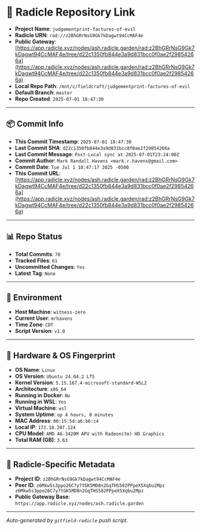 # 🔗 Radicle Repository Link

- **Project Name**: `judgementprint-factures-of-evil`
- **Radicle URN**: `rad://z2BhGRrNsG9Gk7kDagwt94CcMAF4e`
- **Public Gateway**: [https://app.radicle.xyz/nodes/ash.radicle.garden/rad:z2BhGRrNsG9Gk7kDagwt94CcMAF4e/tree/d22c1350fb844e3a9d831bcc0f0ae2f29854266a](https://app.radicle.xyz/nodes/ash.radicle.garden/rad:z2BhGRrNsG9Gk7kDagwt94CcMAF4e/tree/d22c1350fb844e3a9d831bcc0f0ae2f29854266a)
- **Local Repo Path**: `/mnt/c/fieldcraft/judgementprint-factures-of-evil`
- **Default Branch**: `master`
- **Repo Created**: `2025-07-01 18:47:30`

---

## 📦 Commit Info

- **This Commit Timestamp**: `2025-07-01 18:47:30`
- **Last Commit SHA**: `d22c1350fb844e3a9d831bcc0f0ae2f29854266a`
- **Last Commit Message**: `Post-Local sync at 2025-07-01T23:24:00Z`
- **Commit Author**: `Mark Randall Havens <mark.r.havens@gmail.com>`
- **Commit Date**: `Tue Jul 1 18:47:17 2025 -0500`
- **This Commit URL**: [https://app.radicle.xyz/nodes/ash.radicle.garden/rad:z2BhGRrNsG9Gk7kDagwt94CcMAF4e/tree/d22c1350fb844e3a9d831bcc0f0ae2f29854266a](https://app.radicle.xyz/nodes/ash.radicle.garden/rad:z2BhGRrNsG9Gk7kDagwt94CcMAF4e/tree/d22c1350fb844e3a9d831bcc0f0ae2f29854266a)

---

## 📊 Repo Status

- **Total Commits**: `70`
- **Tracked Files**: `61`
- **Uncommitted Changes**: `Yes`
- **Latest Tag**: `None`

---

## 🧭 Environment

- **Host Machine**: `witness-zero`
- **Current User**: `mrhavens`
- **Time Zone**: `CDT`
- **Script Version**: `v1.0`

---

## 🧬 Hardware & OS Fingerprint

- **OS Name**: `Linux`
- **OS Version**: `Ubuntu 24.04.2 LTS`
- **Kernel Version**: `5.15.167.4-microsoft-standard-WSL2`
- **Architecture**: `x86_64`
- **Running in Docker**: `No`
- **Running in WSL**: `Yes`
- **Virtual Machine**: `wsl`
- **System Uptime**: `up 4 hours, 0 minutes`
- **MAC Address**: `00:15:5d:a6:b6:c4`
- **Local IP**: `172.18.207.124`
- **CPU Model**: `AMD A6-3420M APU with Radeon(tm) HD Graphics`
- **Total RAM (GB)**: `3.63`

---

## 🌱 Radicle-Specific Metadata

- **Project ID**: `z2BhGRrNsG9Gk7kDagwt94CcMAF4e`
- **Peer ID**: `z6Mkw5s3ppo26C7y7tGK5MD8n2GqTHS582PPpeX5Xqbu2Mpz
z6Mkw5s3ppo26C7y7tGK5MD8n2GqTHS582PPpeX5Xqbu2Mpz`
- **Public Gateway Base**: `https://app.radicle.xyz/nodes/ash.radicle.garden`

---

_Auto-generated by `gitfield-radicle` push script._
